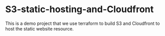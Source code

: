 # S3-static-hosting-and-Cloudfront
This is a demo project that we use terraform to build S3 and Cloudfront to host the static website resource.
